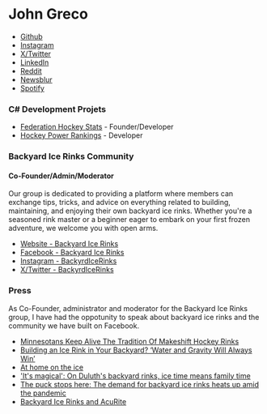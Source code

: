# John Greco

- [Github](https://www.github.com/jfgreco)
- [Instagram](https://www.instagram.com/jfgreco)
- [X/Twitter](https://www.twitter.com/jfgreco)
- [LinkedIn](https://www.linkedin.com/in/jfgreco/)
- [Reddit](https://www.reddit.com/user/jfgreco)
- [Newsblur](https://jfgreco.newsblur.com/)
- [Spotify](https://open.spotify.com/user/jfgreco)

### C# Development Projets
- [Federation Hockey Stats](https://www.federationhockeystats.com) - Founder/Developer
- [Hockey Power Rankings](https://www.hockeypowerrankings.com) - Developer

### Backyard Ice Rinks Community
#### Co-Founder/Admin/Moderator
Our group is dedicated to providing a platform where members can exchange tips, tricks, and advice on everything related to building, maintaining, and enjoying their own backyard ice rinks. Whether you're a seasoned rink master or a beginner eager to embark on your first frozen adventure, we welcome you with open arms.
- [Website - Backyard Ice Rinks](https://www.backyardicerinks.org)
- [Facebook - Backyard Ice Rinks](https://www.facebook.com/groups/backyardicerinks)
- [Instagram - BackyrdIceRinks](https://www.instagram.com/backyrdicerinks)
- [X/Twitter - BackyrdIceRinks](https://twitter.com/backyrdicerinks)

### Press
As Co-Founder, administrator and moderator for the Backyard Ice Rinks group, I have had the oppotunity to speak about backyard ice rinks and the community we have built on Facebook. 
- [Minnesotans Keep Alive The Tradition Of Makeshift Hockey Rinks](https://www.npr.org/2020/01/10/795160993/minnesotans-keep-alive-the-tradition-of-makeshift-hockey-rinks)
- [Building an Ice Rink in Your Backyard? ‘Water and Gravity Will Always Win’](https://www.wsj.com/articles/building-an-ice-rink-in-your-backyard-water-and-gravity-will-always-win-11613494552)
- [At home on the ice](https://www.startribune.com/minnesotas-coolest-backyard-ice-rinks-complete-with-floodlights-and-homemade-zambonis/600142278/)
- ['It's magical': On Duluth's backyard rinks, ice time means family time](https://www.mprnews.org/story/2020/01/14/photos-video-duluths-backyard-rinks-continue-tradition-of-frozen-fun-of-frozen-fun)
- [The puck stops here: The demand for backyard ice rinks heats up amid the pandemic](https://www.boston.com/real-estate/real-estate-news/2020/11/11/demand-for-backyard-ice-rinks-heats-up-in-pandemic/)
- [Backyard Ice Rinks and AcuRite](https://www.acurite.com/blog/backyard-ice-rinks-and-acurite.html)
